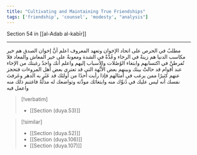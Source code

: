 ```yaml
---
title: "Cultivating and Maintaining True Friendships"
tags: ['friendship', 'counsel', 'modesty', "analysis"]
---
```


 Section 54 in [[al-Adab al-kabīr]]

---
مطلبٌ في الحرص على اتحاد الإخوان وتعهد المعروف اعلم أنَّ إخوان الصدق هم خير مكاسب الدنيا هم زينةٌ في الرخاء وعُدَّةٌ في الشدة ومعونةٌ على خير المعاش والمعاد فلا تُفرطنَّ في اكتسابهم وابتغاء الوُصُلات والأسباب إليهم  واعلم أنك واجدٌ رغبتك من الإخاء عند أقوام قد حالتْ بينك وبينهم بعض الأُبَّهة التي قد تعتري بعض أهل المروءات فتحجز عنهم كثيرًا ممن يرغب في أمثالهم فإذا رأيت أحدًا من أولئك قد عَثَر به الدهر وعَرفتَ نفسك أنه ليس عليك في دُنوِّك منه وابتغائك مودَّته وتواضعك له مذلَّةٌ فاغتنم ذلك منه واعمل فيه

> [!verbatim]
> - [[Section (duya.53)]]

> [!similar]
> - [[Section (duya.52)]]
> - [[Section (duya.106)]]
> - [[Section (duya.107)]]
